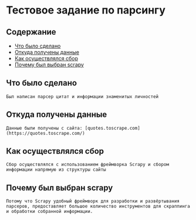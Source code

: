 # Тестовое задание по парсингу


## Содержание

- [Что было сделано](#about)
- [Откуда получены данные](#wherescrape)
- [Как осуществлялся сбор](#howtoscrape)
- [Почему был выбран scrapy](#whyscrapy)

## Что было сделано <a name = "about"></a>
    Был написан парсер цитат и информации знаменитых личностей
## Откуда получены данные <a name = "wherescrape"></a>
    Данные были получены с сайта: [quotes.toscrape.com](https://quotes.toscrape.com/)
## Как осуществлялся сбор <a name = "howtoscrape"></a>
    Сбор осуществлялся с использованием фреймворка Scrapy и сбором информации напрямую из структуры сайты
## Почему был выбран scrapy <a name = "whyscrapy"></a>
    Потому что Scrapy удобный фреймворк для разработки и развёртывания парсеров, предоставляет большое количество инструментов для скраппинга и обработки собранной информации.